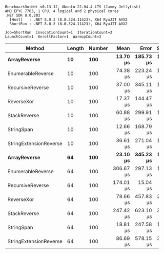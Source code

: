 ```

BenchmarkDotNet v0.13.12, Ubuntu 22.04.4 LTS (Jammy Jellyfish)
AMD EPYC 7763, 1 CPU, 4 logical and 2 physical cores
.NET SDK 8.0.203
  [Host]   : .NET 8.0.3 (8.0.324.11423), X64 RyuJIT AVX2
  ShortRun : .NET 8.0.3 (8.0.324.11423), X64 RyuJIT AVX2

Job=ShortRun  InvocationCount=1  IterationCount=3  
LaunchCount=1  UnrollFactor=1  WarmupCount=3  

```
| Method                 | Length | Number | Mean      | Error     | StdDev    | Median     | Min        | Max       | Allocated |
|----------------------- |------- |------- |----------:|----------:|----------:|-----------:|-----------:|----------:|----------:|
| **ArrayReverse**           | **10**     | **100**    |  **13.70 μs** | **185.73 μs** | **10.181 μs** |   **7.894 μs** |   **7.754 μs** |  **25.46 μs** |  **10.09 KB** |
| EnumerableReverse      | 10     | 100    |  74.38 μs | 223.24 μs | 12.236 μs |  70.322 μs |  64.681 μs |  88.12 μs |  25.72 KB |
| RecursiveReverse       | 10     | 100    |  37.00 μs | 345.11 μs | 18.917 μs |  26.334 μs |  25.832 μs |  58.84 μs |  56.97 KB |
| ReverseXor             | 10     | 100    |  17.37 μs | 144.47 μs |  7.919 μs |  14.737 μs |  11.100 μs |  26.27 μs |  10.09 KB |
| StackReverse           | 10     | 100    |  60.88 μs | 299.91 μs | 16.439 μs |  52.282 μs |  50.519 μs |  79.83 μs |  31.19 KB |
| StringSpan             | 10     | 100    |  12.66 μs | 168.79 μs |  9.252 μs |   7.534 μs |   7.113 μs |  23.34 μs |   5.41 KB |
| StringExtensionReverse | 10     | 100    |  36.61 μs | 271.04 μs | 14.857 μs |  28.154 μs |  27.903 μs |  53.76 μs |  28.84 KB |
| **ArrayReverse**           | **64**     | **100**    |  **23.10 μs** | **345.23 μs** | **18.923 μs** |  **12.474 μs** |  **11.872 μs** |  **44.95 μs** |  **30.41 KB** |
| EnumerableReverse      | 64     | 100    | 306.67 μs | 297.13 μs | 16.286 μs | 304.382 μs | 291.647 μs | 323.98 μs |  59.31 KB |
| RecursiveReverse       | 64     | 100    | 174.01 μs |  15.04 μs |  0.824 μs | 173.544 μs | 173.534 μs | 174.97 μs | 710.88 KB |
| ReverseXor             | 64     | 100    |  78.66 μs | 457.83 μs | 25.095 μs |  83.475 μs |  51.505 μs | 101.00 μs |  30.41 KB |
| StackReverse           | 64     | 100    | 247.42 μs | 623.10 μs | 34.154 μs | 239.607 μs | 217.846 μs | 284.80 μs |  88.22 KB |
| StringSpan             | 64     | 100    |  18.81 μs | 247.58 μs | 13.571 μs |  11.472 μs |  10.479 μs |  34.47 μs |  15.56 KB |
| StringExtensionReverse | 64     | 100    |  86.69 μs | 578.15 μs | 31.690 μs |  69.078 μs |  67.726 μs | 123.28 μs |  68.69 KB |
